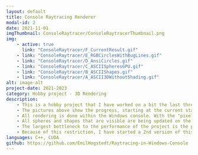 ```yaml
---
layout: default
title: Console Raytracing Renderer
modal-id: 2
date: 2021-11-01
imgThumbnail: ConsoleRaytracer/ConsoleRaytracerThumbnail.png
img:
    - active: true
      link: "ConsoleRaytracer/F_CurrentResult.gif"
    - link: "ConsoleRaytracer/E_RGBCirclesWithBugLines.gif"
    - link: "ConsoleRaytracer/D_AnsiCircles.gif"
    - link: "ConsoleRaytracer/C_ASCIISpheresGPU.gif"
    - link: "ConsoleRaytracer/B_ASCIIShapes.gif"
    - link: "ConsoleRaytracer/A_ASCII3DWithoutShading.gif"
alt: image-alt
project-date: 2021-2023
category: Hobby project - 3D Rendering
description: 
    - This is a hobby project that I have worked on a bit the last three years. My initial goal with the project was to see how far I could get with a raytracing implementation while using as few libraries as possible, working in only C++ and CUDA.
    - The pictures above show the progress, starting at the current state of the project, and going backwards to earlier iterations.
    - All rendering is done within the Windows console. With the "pixels" being a two-dimensional array of colored characters that is printed to the console. The raytracing is done using CUDA, essentially creating a pixelshader on the GPU. Although, neither DirectX, OpenGL, nor Vulkan are used in this project. In the pixel shader the ASCII characters are assigned to the pixels, depending on shading value and if the renderer is currently in ASCII mode.
    - All spheres and shapes that are visible are being updated on the GPU. This in conjunction with my own implementation of a type of bounding volume hierarchy on the GPU means negligible impact on performance as more and more objects are introduced in the scene.
    - The largest bottleneck to the performance of the project is the printing of the console, which is out of my hands. I moved the printing to the console to a seperate CPU thread and implemented my own swapchain to increase print-performance, but nonetheless the printer thread sometimes is around 30 FPS, depending on how much is seen on the screen, while the rendering thread comfortably stays above 180 FPS with over 300 spheres in the scene.
    - Because of this restriction, I have started a 2nd version of this project, which will use SDL for window management instead of the Windows console.
languages: C++, CUDA
github: https://github.com/EmilHogstedt/Raytracing-in-Windows-Console
---
```

